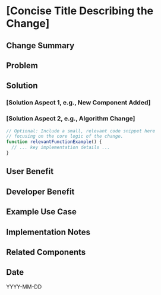 

# [Concise Title Describing the Change]

## Change Summary
<!-- Briefly summarize the main change(s) made. What was the high-level outcome? -->
<!-- Example: "Implemented feature X and refactored component Y for improved performance." -->


## Problem
<!-- Describe the specific issue(s) or requirement(s) that this change addresses. -->
<!-- Why was this change necessary? What was wrong or missing before? -->
<!-- Example: "The previous implementation of Z was causing performance bottlenecks under load." -->
<!-- Example: "Users needed the ability to configure option A, which was not previously possible." -->


## Solution
<!-- Explain *how* the problem was solved. Detail the approach taken. -->
<!-- Use subheadings (###) if breaking down multiple parts of the solution. -->
<!-- Consider adding relevant code snippets (```typescript ... ```) to illustrate key changes, but keep them concise. -->

### [Solution Aspect 1, e.g., New Component Added]
<!-- Describe the first part of the solution. -->

### [Solution Aspect 2, e.g., Algorithm Change]
<!-- Describe the second part of the solution. -->

```typescript
// Optional: Include a small, relevant code snippet here
// focusing on the core logic of the change.
function relevantFunctionExample() {
  // ... key implementation details ...
}
```

## User Benefit
<!-- How does this change positively impact the end-user? -->
<!-- Focus on tangible benefits like improved usability, new features, better performance, or clearer UI. -->
<!-- Example: "Users can now complete task B 50% faster." -->
<!-- Example: "The interface is now more intuitive, reducing user errors." -->


## Developer Benefit
<!-- How does this change positively impact developers working on the codebase? -->
<!-- Focus on benefits like improved maintainability, better testability, clearer code structure, or removal of technical debt. -->
<!-- Example: "Refactoring component Y makes it easier to add related features in the future." -->
<!-- Example: "Added unit tests increase confidence in the stability of module Z." -->


## Example Use Case
<!-- Provide a concrete example of how this change manifests. -->
<!-- Describe a scenario where the user or system interacts with the changed feature. -->
<!-- Example: "When a user selects option 'Advanced', they will now see the new configuration panel Z." -->


## Implementation Notes
<!-- Add any specific technical details, gotchas, or important context about the implementation. -->
<!-- This could include specific algorithms used, libraries involved, configuration details, or reasons for certain design choices. -->
<!-- Example: "The positioning logic relies on the `calculateOffset` utility function." -->
<!-- Example: "This change requires the `FEATURE_FLAG_X` to be enabled." -->


## Related Components
<!-- List the key files, modules, or components that were modified or are closely related to this change. -->
<!-- Use relative paths from the project root. -->
<!-- Example: -->
<!-- - `src/components/feature-x/NewComponent.tsx` -->
<!-- - `src/services/data-processor.ts` -->
<!-- - `specs/feature-x-specs.md` -->


## Date
<!-- Enter the date the change was documented or completed. -->
<!-- Example: YYYY-MM-DD -->
YYYY-MM-DD

